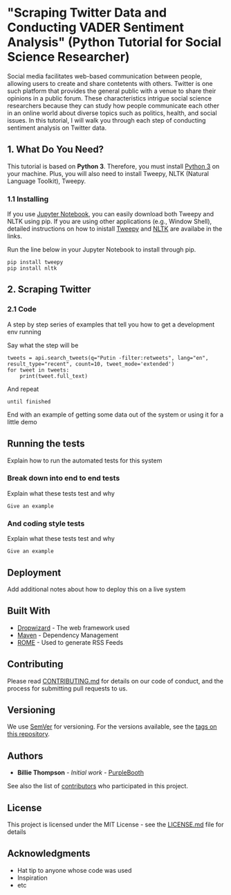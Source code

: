 # "Scraping Twitter Data and Conducting VADER Sentiment Analysis" (Python Tutorial for Social Science Researcher)

Social media facilitates web-based communication between people, allowing users to create and share contetents with others. Twitter is one such platform that provides the general public with a venue to share their opinions in a public forum. These characteristics intrigue social science researchers because they can study how people communicate each other in an online world about diverse topics such as politics, health, and social issues. In this tutorial, I will walk you through each step of conducting sentiment analysis on Twitter data.

## 1. What Do You Need?

This tutorial is based on **Python 3**. Therefore, you must install [Python 3](https://www.python.org/downloads/) on your machine. Plus, you will also need to install Tweepy, NLTK (Natural Language Toolkit), Tweepy.


### 1.1 Installing 

If you use [Jupyter Notebook](https://jupyter.org/), you can easily download both Tweepy and NLTK using pip. If you are using other applications (e.g., Window Shell),  detailed instructions on how to inistall [Tweepy](https://docs.tweepy.org/en/stable/getting_started.html) and [NLTK](https://www.nltk.org/install.html) are availabe in the links.

Run the line below in your Jupyter Notebook to install through pip.

```
pip install tweepy
pip install nltk
```

## 2. Scraping Twitter

### 2.1 Code



A step by step series of examples that tell you how to get a development env running

Say what the step will be

```
tweets = api.search_tweets(q="Putin -filter:retweets", lang="en", result_type="recent", count=10, tweet_mode='extended')
for tweet in tweets:
    print(tweet.full_text)
```

And repeat

```
until finished
```

End with an example of getting some data out of the system or using it for a little demo

## Running the tests

Explain how to run the automated tests for this system

### Break down into end to end tests

Explain what these tests test and why

```
Give an example
```

### And coding style tests

Explain what these tests test and why

```
Give an example
```

## Deployment

Add additional notes about how to deploy this on a live system

## Built With

* [Dropwizard](http://www.dropwizard.io/1.0.2/docs/) - The web framework used
* [Maven](https://maven.apache.org/) - Dependency Management
* [ROME](https://rometools.github.io/rome/) - Used to generate RSS Feeds

## Contributing

Please read [CONTRIBUTING.md](https://gist.github.com/PurpleBooth/b24679402957c63ec426) for details on our code of conduct, and the process for submitting pull requests to us.

## Versioning

We use [SemVer](http://semver.org/) for versioning. For the versions available, see the [tags on this repository](https://github.com/your/project/tags). 

## Authors

* **Billie Thompson** - *Initial work* - [PurpleBooth](https://github.com/PurpleBooth)

See also the list of [contributors](https://github.com/your/project/contributors) who participated in this project.

## License

This project is licensed under the MIT License - see the [LICENSE.md](LICENSE.md) file for details

## Acknowledgments

* Hat tip to anyone whose code was used
* Inspiration
* etc
